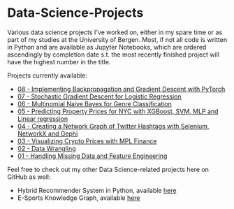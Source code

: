 # Data-Science-Projects

Various data science projects I've worked on, either in my spare time or as part of my studies at the University of Bergen. Most, if not all code is written in Python and are available as Jupyter Notebooks, which are ordered ascendingly by completion date s.t. the most recently finished project will have the highest number in the title.

Projects currently available:
- [08 - Implementing Backpropagation and Gradient Descent with PyTorch](https://github.com/SebastianRokholt/Data-Science-Projects/tree/master/08%20-%20Backpropagation%20and%20Gradient%20Descent)
- [07 - Stochastic Gradient Descent for Logistic Regression](https://github.com/SebastianRokholt/Data-Science-Projects/blob/master/07%20-%20Stochastic%20Gradient%20Descent%20for%20Logistic%20Regression/07%20-%20Stochastic%20Gradient%20Descent%20for%20Logistic%20Regression.ipynb)
- [06 - Multinomial Naive Bayes for Genre Classification](https://github.com/SebastianRokholt/Data-Science-Projects/blob/master/06%20-%20Multinomial%20Naive%20Bayes%20for%20Genre%20Classification/06%20-%20Multinomial%20Naive%20Bayes%20for%20Genre%20Classification.ipynb)
- [05 - Predicting Property Prices for NYC with XGBoost, SVM, MLP and Linear regression](https://github.com/SebastianRokholt/Data-Science-Projects/blob/master/05%20-%20Predicting%20Property%20Prices%20for%20NYC%20with%20XGBoost%2C%20SVM%2C%20MLP%20and%20Linear%20Regression/05%20-%20Predicting%20Property%20Prices%20for%20NYC%20with%20XGBoost%2C%20SVM%2C%20MLP%20and%20Linear%20regression.ipynb)
- [04 - Creating a Network Graph of Twitter Hashtags with Selenium, NetworkX and Gephi](https://github.com/SebastianRokholt/Data-Science-Projects/blob/master/04%20-%20Creating%20a%20Network%20Graph%20of%20Twitter%20Hashtags%20with%20Python%2C%20NetworkX%20and%20Gephi/04%20-%20Creating%20a%20Network%20Graph%20of%20Twitter%20Hashtags%20with%20Python%2C%20NetworkX%20and%20Gephi.ipynb)
- [03 - Visualizing Crypto Prices with MPL Finance](https://github.com/SebastianRokholt/Data-Science-Projects/blob/master/03%20-%20Visualizing%20Crypto%20Prices%20with%20MPL%20Finance/03%20-%20Visualizing%20Crypto%20Prices%20with%20MPL%20Finance.ipynb)
- [02 - Data Wrangling](https://github.com/SebastianRokholt/Data-Science-Projects/blob/master/02%20-%20Data%20Wrangling/02%20-%20Data%20Wrangling.ipynb)
- [01 - Handling Missing Data and Feature Engineering](https://github.com/SebastianRokholt/Data-Science-Projects/blob/master/01%20-%20Missing%20Data%20and%20Feature%20Extraction/01%20-%20Handling%20Missing%20Data%20and%20Feature%20Engineering.ipynb)

Feel free to check out my other Data Science-related projects here on GitHub as well: <br>

- Hybrid Recommender System in Python, available [here](https://github.com/SebastianRokholt/Hybrid-Recommender-System)
- E-Sports Knowledge Graph, available [here](https://github.com/Jonnashell/info216-groupproject)
